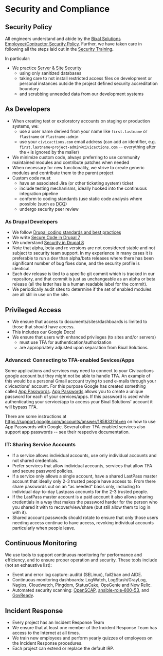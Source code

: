 # Security and Compliance

## Security Policy

All engineers understand and abide by the [Bixal Solutions Employee/Contractor Security Policy](../03-policies/security.md). Further, we have taken care in following all the steps laid out in the [Security Training](../01-welcome-to-civicactions/training/security-training.md).

In particular:

* We practice [Server & Site Security](../03-policies/security.md#server--site-security)
  * using only sanitized databases
  * taking care to not install restricted access files on development or personal instances outside the project defined security accreditation boundary
  * and scrubbing unneeded data from our development systems

## As Developers

* When creating test or exploratory accounts on staging or production systems, we:
  * use a user name derived from your name like `first.lastname` or `flastname` or `flastname-admin`
  * use your `civicactions.com` email address (can add an identifier, e.g. `first.lastname+project-admin@civicactions.com` -- everything after the `+` is ignored by the mailer)
* We minimize custom code, always preferring to use community maintained modules and contribute patches when needed
* When necessary for new functionality, we strive to create generic modules and contribute them to the parent project
* Custom code must:
  * have an associated Jira (or other ticketing system) ticket
  * include testing mechanisms, ideally hooked into the continuous integration pipeline
  * conform to coding standards (use static code analysis where possible (such as [DCQ](https://www.drupal.org/project/dcq))
  * undergo security peer review

### As Drupal Developers

* We follow [Drupal coding standards and best practices](https://www.drupal.org/developing/best-practices)
* We write [Secure Code in Drupal 7](https://www.drupal.org/docs/7/security/writing-secure-code)
* We understand [Security in Drupal 8](https://www.drupal.org/docs/8/security)
* Note that alpha, beta and rc versions are not considered stable and not subject to security team support. In my experience in many cases it is preferable to run a dev than alpha/beta releases where there has been significant number of bug fixes done, and the security profile is identical.
* Each dev release is tied to a specific git commit which is tracked in our repository, and that commit is just as unchangeable as an alpha or beta release (all the latter has is a human readable label for the commit).
* We periodically audit sites to determine if the set of enabled modules are all still in use on the site.

## Privileged Access

* We ensure that access to documents/sites/dashboards is limited to those that should have access.
* This includes our Google Docs!
* We ensure that users with enhanced privileges (to sites and/or servers)
  * must use TFA for authentication/authorization
  * are appropriately adjusted upon separation from Bixal Solutions.

### Advanced: Connecting to TFA-enabled Sevices/Apps

Some applications and services may need to connect to your Civicactions google account but they might not be able to handle TFA. An example of this would be a personal Gmail account trying to send e-mails through your civicactions' account. For this purpose Google has created something called [App Passwords](https://support.google.com/accounts/answer/185833?hl=en). [App Passwords](https://support.google.com/accounts/answer/185833?hl=en) allows you to create a unique password for each of your services/apps. If this password is used while authenticating your service/app to access your Bixal Solutions' account it will bypass TFA.

There are some instructions at <https://support.google.com/accounts/answer/185833?hl=en> on how to use App Passwords with Google. Several other TFA-enabled services also support app passwords -- see their respecive documentation.

### IT: Sharing Service Accounts

* If a service allows individual accounts, use only individual accounts and not shared credentials.
* Prefer services that allow individual accounts, services that allow TFA and secure password policies.
* If a service only allows a single account, have a shared LastPass master account that ideally only 2-3 trusted people have access to. From there share passwords out on an "as needed" basis only, including to individual day-to-day Lastpass accounts for the 2-3 trusted people.
* If the LastPass master account is a paid account it also allows sharing credentials in a way that makes the password harder for the person who you shared it with to recover/view/share (but still allow them to log in with it).
* Shared account passwords should rotate to ensure that only those users needing access continue to have access, revoking individual accounts particularly when people leave.

## Continuous Monitoring

We use tools to support continuous monitoring for performance and efficiency, and to ensure proper operation and security. These tools include (not an exhaustive list):

* Event and error log capture: auditd (SELinux), fail2ban and AIDE.
* Continuous monitoring dashboards: LogWatch, LogStash/GrayLog, Nagios, Cloudwatch, Pingdom, StatusCake, OpsGenie and New Relic.
* Automated security scanning: [OpenSCAP](http://www.open-scap.org/), [ansible-role-800-53](https://github.com/RedHatGov/ansible-role-800-53), and [GovReady](https://github.com/GovReady).

## Incident Response

* Every project has an Incident Response Team
* We ensure that at least one member of the Incident Response Team has access to the Internet at all times.
* We train new employees and perform yearly quizzes of employees on the Incident Response procedures.
* Each project can extend or replace the default IRP.
